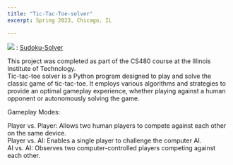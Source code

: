```yaml
---
title: "Tic-Tac-Toe-solver"
excerpt: Spring 2023, Chicago, IL

---
```

 
<img src="https://img.shields.io/badge/GitHub-181717?style=flat-square&logo=GitHub&logoColor=white"/> : [Sudoku-Solver](https://github.com/Juhyunn0/Sudoku-Solver)

This project was completed as part of the CS480 course at the Illinois Institute of Technology.   
Tic-tac-toe solver is a Python program designed to play and solve the classic game of tic-tac-toe. It employs various algorithms and strategies to provide an optimal gameplay experience, whether playing against a human opponent or autonomously solving the game.
  
Gameplay Modes:  
  
Player vs. Player: Allows two human players to compete against each other on the same device.  
Player vs. AI: Enables a single player to challenge the computer AI.  
AI vs. AI: Observes two computer-controlled players competing against each other.  
